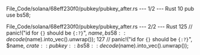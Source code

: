 File_Code/solana/68eff230f0/pubkey/pubkey_after.rs --- 1/2 --- Rust
                                                                                                                                                            10 pub use bs58;

File_Code/solana/68eff230f0/pubkey/pubkey_after.rs --- 2/2 --- Rust
125             //      panic!("id for `{}` should be `{:?}`", $name, bs58::decode($name).into_vec().unwrap());                                              127             //      panic!("id for `{}` should be `{:?}`", $name, $crate::pubkey::bs58::decode($name).into_vec().unwrap());

